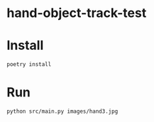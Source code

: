 # hand-object-track-test

# Install
```
poetry install
```

# Run
```
python src/main.py images/hand3.jpg
```
